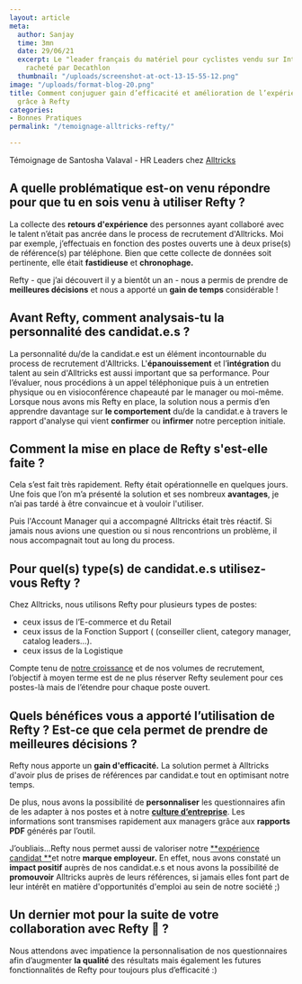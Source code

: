 ```yaml
---
layout: article
meta:
  author: Sanjay
  time: 3mn
  date: 29/06/21
  excerpt: Le "leader français du matériel pour cyclistes vendu sur Internet" a été
    racheté par Decathlon
  thumbnail: "/uploads/screenshot-at-oct-13-15-55-12.png"
image: "/uploads/format-blog-20.png"
title: Comment conjuguer gain d’efficacité et amélioration de l’expérience candidat
  grâce à Refty
categories:
- Bonnes Pratiques
permalink: "/temoignage-alltricks-refty/"

---
```

Témoignage de Santosha Valaval - HR Leaders chez [Alltricks](https://www.alltricks.fr/)

## A quelle problématique est-on venu répondre pour que tu en sois venu à utiliser Refty ?

La collecte des **retours d'expérience** des personnes ayant collaboré avec le talent n’était pas ancrée dans le process de recrutement d'Alltricks. Moi par exemple, j’effectuais en fonction des postes ouverts une à deux prise(s) de référence(s) par téléphone. Bien que cette collecte de données soit pertinente, elle était **fastidieuse** et **chronophage.**

Refty - que j’ai découvert il y a bientôt un an - nous a  permis de prendre de **meilleures décisions** et nous a apporté un **gain de temps** considérable !

## Avant Refty, comment analysais-tu la personnalité des candidat.e.s ?

La personnalité du/de la candidat.e est un élément incontournable du process de recrutement d'Alltricks.  L'**épanouissement** et l’**intégration** du talent au sein d'Alltricks est aussi important que sa performance. Pour l’évaluer, nous procédions à un appel téléphonique puis à un entretien physique ou en visioconférence chapeauté par le manager ou moi-même. Lorsque nous avons mis Refty en place, la solution nous a permis d’en apprendre davantage sur **le comportement** du/de la candidat.e à travers le rapport d'analyse qui vient **confirmer** ou **infirmer** notre perception initiale.

## Comment la mise en place de Refty s'est-elle faite ?

Cela s’est fait très rapidement. Refty était opérationnelle en quelques jours. Une fois que l’on m’a présenté la solution et ses nombreux **avantages**, je n’ai pas tardé à être convaincue et à vouloir l'utiliser.

Puis l'Account Manager qui a accompagné Alltricks était très réactif. Si jamais nous avions une question ou si nous rencontrions un problème, il nous accompagnait tout au long du process.

## Pour quel(s) type(s) de candidat.e.s utilisez-vous Refty ?

Chez Alltricks, nous utilisons Refty pour plusieurs types de postes:

* ceux issus de l’E-commerce et du Retail
* ceux issus de la Fonction Support ( (conseiller client, category manager, catalog leaders…).
* ceux issus de la Logistique

Compte tenu de [notre croissance](https://www.usinenouvelle.com/article/made-in-france-le-site-de-e-commerce-de-velos-alltricks-dope-sa-logistique-a-chateaudun.N1105429) et de nos volumes de recrutement, l’objectif à moyen terme est de ne plus réserver Refty seulement pour ces postes-là mais de l’étendre pour chaque poste ouvert.

## Quels bénéfices vous a apporté l’utilisation de Refty ? Est-ce que cela permet de prendre de meilleures décisions ?

Refty nous apporte un **gain d'efficacité.** La solution permet à Alltricks d'avoir plus de prises de références par candidat.e tout en optimisant notre temps.

De plus, nous avons la possibilité de **personnaliser** les questionnaires afin de les adapter à nos postes et à notre [**culture d’entreprise**](https://blog.refty.co/refty-infographic-soft-skills-corporate-culture/). Les informations sont transmises rapidement aux managers grâce aux **rapports PDF** générés par l’outil.

J’oubliais...Refty nous permet aussi de valoriser notre [**expérience candidat **](https://blog.refty.co/qu-est-ce-que-experience-candidat/)et notre **marque employeur.** En effet, nous avons constaté un **impact positif** auprès de nos candidat.e.s et nous avons la possibilité de **promouvoir** Alltricks auprès de leurs références, si jamais elles font part de leur intérêt en matière d'opportunités d'emploi au sein de notre société ;)

## Un dernier mot pour la suite de votre collaboration avec Refty 🙂 ?

Nous attendons avec impatience la personnalisation de nos questionnaires afin d’augmenter **la qualité** des résultats mais également les futures fonctionnalités de Refty pour toujours plus d’efficacité :)